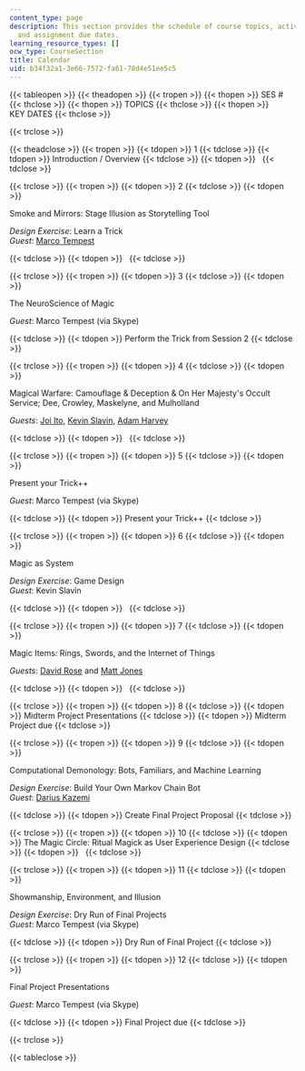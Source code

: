 ```yaml
---
content_type: page
description: This section provides the schedule of course topics, activities, guests,
  and assignment due dates.
learning_resource_types: []
ocw_type: CourseSection
title: Calendar
uid: b34f32a1-3e66-7572-fa61-78d4e51ee5c5
---
```


{{< tableopen >}}
{{< theadopen >}}
{{< tropen >}}
{{< thopen >}}
SES #
{{< thclose >}}
{{< thopen >}}
TOPICS
{{< thclose >}}
{{< thopen >}}
KEY DATES
{{< thclose >}}

{{< trclose >}}

{{< theadclose >}}
{{< tropen >}}
{{< tdopen >}}
1
{{< tdclose >}}
{{< tdopen >}}
Introduction / Overview
{{< tdclose >}}
{{< tdopen >}}
 
{{< tdclose >}}

{{< trclose >}}
{{< tropen >}}
{{< tdopen >}}
2
{{< tdclose >}}
{{< tdopen >}}


Smoke and Mirrors: Stage Illusion as Storytelling Tool

_Design Exercise_: Learn a Trick  
_Guest_: [Marco Tempest](http://www.marcotempest.com/)


{{< tdclose >}}
{{< tdopen >}}
 
{{< tdclose >}}

{{< trclose >}}
{{< tropen >}}
{{< tdopen >}}
3
{{< tdclose >}}
{{< tdopen >}}


The NeuroScience of Magic

_Guest_: Marco Tempest (via Skype)


{{< tdclose >}}
{{< tdopen >}}
Perform the Trick from Session 2
{{< tdclose >}}

{{< trclose >}}
{{< tropen >}}
{{< tdopen >}}
4
{{< tdclose >}}
{{< tdopen >}}


Magical Warfare: Camouflage & Deception & On Her Majesty's Occult Service; Dee, Crowley, Maskelyne, and Mulholland

_Guests_: [Joi Ito](https://www.media.mit.edu/people/joi), [Kevin Slavin](https://www.media.mit.edu/people/slavin), [Adam Harvey](http://ahprojects.com/about/)


{{< tdclose >}}
{{< tdopen >}}
 
{{< tdclose >}}

{{< trclose >}}
{{< tropen >}}
{{< tdopen >}}
5
{{< tdclose >}}
{{< tdopen >}}


Present your Trick++

_Guest_: Marco Tempest (via Skype)


{{< tdclose >}}
{{< tdopen >}}
Present your Trick++
{{< tdclose >}}

{{< trclose >}}
{{< tropen >}}
{{< tdopen >}}
6
{{< tdclose >}}
{{< tdopen >}}


Magic as System

_Design Exercise_: Game Design  
_Guest_: Kevin Slavin


{{< tdclose >}}
{{< tdopen >}}
 
{{< tdclose >}}

{{< trclose >}}
{{< tropen >}}
{{< tdopen >}}
7
{{< tdclose >}}
{{< tdopen >}}


Magic Items: Rings, Swords, and the Internet of Things

_Guests_: [David Rose](http://cp.media.mit.edu/davidrose/) and [Matt Jones](http://magicalnihilism.com/)


{{< tdclose >}}
{{< tdopen >}}
 
{{< tdclose >}}

{{< trclose >}}
{{< tropen >}}
{{< tdopen >}}
8
{{< tdclose >}}
{{< tdopen >}}
Midterm Project Presentations
{{< tdclose >}}
{{< tdopen >}}
Midterm Project due
{{< tdclose >}}

{{< trclose >}}
{{< tropen >}}
{{< tdopen >}}
9
{{< tdclose >}}
{{< tdopen >}}


Computational Demonology: Bots, Familiars, and Machine Learning

_Design Exercise_: Build Your Own Markov Chain Bot  
_Guest_: [Darius Kazemi](http://tinysubversions.com/)


{{< tdclose >}}
{{< tdopen >}}
Create Final Project Proposal
{{< tdclose >}}

{{< trclose >}}
{{< tropen >}}
{{< tdopen >}}
10
{{< tdclose >}}
{{< tdopen >}}
The Magic Circle: Ritual Magick as User Experience Design
{{< tdclose >}}
{{< tdopen >}}
 
{{< tdclose >}}

{{< trclose >}}
{{< tropen >}}
{{< tdopen >}}
11
{{< tdclose >}}
{{< tdopen >}}


Showmanship, Environment, and Illusion

_Design Exercise_: Dry Run of Final Projects  
_Guest_: Marco Tempest (via Skype)


{{< tdclose >}}
{{< tdopen >}}
Dry Run of Final Project
{{< tdclose >}}

{{< trclose >}}
{{< tropen >}}
{{< tdopen >}}
12
{{< tdclose >}}
{{< tdopen >}}


Final Project Presentations

_Guest_: Marco Tempest (via Skype)


{{< tdclose >}}
{{< tdopen >}}
Final Project due
{{< tdclose >}}

{{< trclose >}}

{{< tableclose >}}